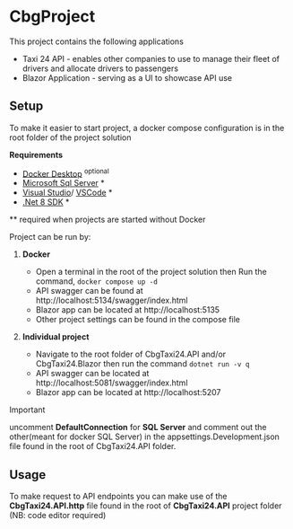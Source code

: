 # CbgProject 
This project contains the following applications

- Taxi 24 API - enables other companies to use to manage their fleet of drivers and allocate drivers to passengers
- Blazor Application - serving as a UI to showcase API use

## Setup
To make it easier to start project, a docker compose configuration is in the root folder of the project solution

**Requirements** 
-  [Docker Desktop](https://www.docker.com/products/docker-desktop/) <sup>optional</sup>
- [Microsoft Sql Server](https://www.microsoft.com/en-us/sql-server/sql-server-downloads) *
- [Visual Studio](https://visualstudio.microsoft.com/downloads/)/ [VSCode](https://code.visualstudio.com/download) *
- [.Net 8 SDK](https://dotnet.microsoft.com/en-us/download/dotnet/8.0) *

** required when projects are started without Docker

Project can be run by: 
1. **Docker**
   - Open a terminal in the root of the project solution then Run the command, `docker compose up -d`
   - API swagger can be found at http://localhost:5134/swagger/index.html
   - Blazor app can be located at http://localhost:5135
   - Other project settings can be found in the compose file

2. **Individual project**
   - Navigate to the root folder of CbgTaxi24.API and/or CbgTaxi24.Blazor then run the command `dotnet run -v q`
   - API swagger can be located at http://localhost:5081/swagger/index.html
   - Blazor app can be located at http://localhost:5207

> [!IMPORTANT]
> uncomment **DefaultConnection** for **SQL Server** and comment out the other(meant for docker SQL Server) in the appsettings.Development.json file found in the root of CbgTaxi24.API folder.
   
## Usage
To make request to API endpoints you can make use of the **CbgTaxi24.API.http** file found in the root of **CbgTaxi24.API** project folder (NB: code editor required)
